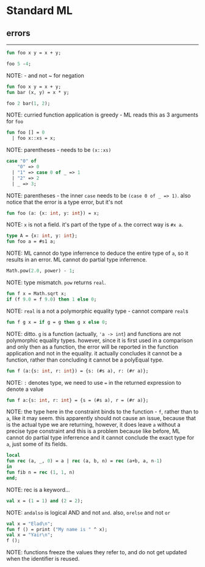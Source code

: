 # Standard ML

## errors

---

```sml
fun foo x y = x + y;

foo 5 -4;
```
<!-- .element: data-thebe-executable-sml data-language="text/x-ocaml" -->

NOTE: - and not ~ for negation

<!--vert-->

```sml
fun foo x y = x + y;
fun bar (x, y) = x * y;

foo 2 bar(1, 2);
```
<!-- .element: data-thebe-executable-sml data-language="text/x-ocaml" -->

NOTE: curried function application is greedy - ML reads this as 3 arguments for `foo`

<!--vert-->

```sml
fun foo [] = 0
  | foo x::xs = x;
```
<!-- .element: data-thebe-executable-sml data-language="text/x-ocaml" -->

NOTE: parentheses - needs to be `(x::xs)`

<!--vert-->

```sml
case "0" of
    "0" => 0
  | "1" => case 0 of _ => 1
  | "2" => 2
  | _ => 3;
```
<!-- .element: data-thebe-executable-sml data-language="text/x-ocaml" -->

NOTE: parentheses - the inner `case` needs to be `(case 0 of _ => 1)`. also notice that the error is a type error, but it's not

<!--vert-->

```sml
fun foo (a: {x: int, y: int}) = x;
```
<!-- .element: data-thebe-executable-sml data-language="text/x-ocaml" -->

NOTE: `x` is not a field. it's part of the type of `a`. the correct way is `#x a`.

<!--vert-->

```sml
type A = {x: int, y: int};
fun foo a = #s1 a;
```
<!-- .element: data-thebe-executable-sml data-language="text/x-ocaml" -->

NOTE: ML cannot do type inferrence to deduce the entire type of `a`, so it results in an error. ML cannot do partial type inferrence.


<!--vert-->

```sml
Math.pow(2.0, power) - 1;
```
<!-- .element: data-thebe-executable-sml data-language="text/x-ocaml" -->

NOTE: type mismatch. `pow` returns `real`.

<!--vert-->

```sml
fun f x = Math.sqrt x;
if (f 9.0 = f 9.0) then 1 else 0;
```
<!-- .element: data-thebe-executable-sml data-language="text/x-ocaml" -->

NOTE: `real` is a not a polymorphic equality type - cannot compare `real`s

<!--vert-->

```sml
fun f g x = if g = g then g x else 0;
```
<!-- .element: data-thebe-executable-sml data-language="text/x-ocaml" -->

NOTE: ditto. `g` is a function (actually, `'a -> int`) and functions are not polymorphic equality types. however, since it is first used in a comparison and only then as a function, the error will be reported in the function application and not in the equality. it actually concludes it cannot be a function, rather than concluding it cannot be a polyEqual type.

<!--vert-->

```sml
fun f (a:{s: int, r: int}) = {s: (#s a), r: (#r a)};
```
<!-- .element: data-thebe-executable-sml data-language="text/x-ocaml" -->

NOTE: `:` denotes type, we need to use `=` in the returned expression to denote a value

<!--vert-->

```sml
fun f a:{s: int, r: int} = {s = (#s a), r = (#r a)};
```
<!-- .element: data-thebe-executable-sml data-language="text/x-ocaml" -->

NOTE: the type here in the constraint binds to the function - `f`, rather than to `a`, like it may seem. this apparently should not cause an issue, because that is the actual type we are returning, however, it does leave `a` without a precise type constraint and this is a problem because like before, ML cannot do partial type inferrence and it cannot conclude the exact type for `a`, just some of its fields.

<!--vert-->

```sml
local
fun rec (a, _, 0) = a | rec (a, b, n) = rec (a+b, a, n-1)
in
fun fib n = rec (1, 1, n)
end;
```
<!-- .element: data-thebe-executable-sml data-language="text/x-ocaml" -->

NOTE: rec is a keyword...

<!--vert-->

```sml
val x = (1 = 1) and (2 = 2);
```
<!-- .element: data-thebe-executable-sml data-language="text/x-ocaml" -->

NOTE: `andalso` is logical AND and not `and`. also, `orelse` and not `or`

<!--vert-->

```sml
val x = "Elad\n";
fun f () = print ("My name is " ^ x);
val x = "Yair\n";
f (); 
```
<!-- .element: data-thebe-executable-sml data-language="text/x-ocaml" -->

NOTE: functions freeze the values they refer to, and do not get updated when the identifier is reused.
